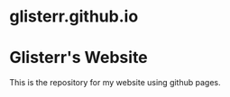 # glisterr.github.io

<h1>Glisterr's Website</h1>
This is the repository for my website using github pages.
